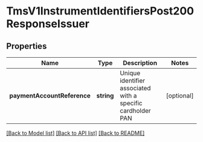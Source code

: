 # TmsV1InstrumentIdentifiersPost200ResponseIssuer

## Properties
Name | Type | Description | Notes
------------ | ------------- | ------------- | -------------
**paymentAccountReference** | **string** | Unique identifier associated with a specific cardholder PAN | [optional] 

[[Back to Model list]](../README.md#documentation-for-models) [[Back to API list]](../README.md#documentation-for-api-endpoints) [[Back to README]](../README.md)


